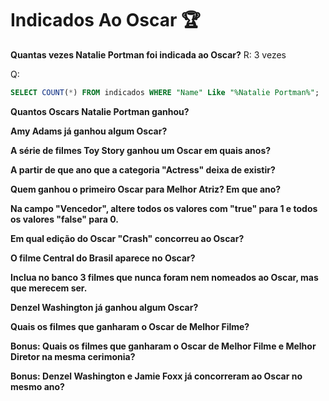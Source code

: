 # Indicados Ao Oscar 🏆



**Quantas vezes Natalie Portman foi indicada ao Oscar?**
R: 3 vezes

Q:
```sql
SELECT COUNT(*) FROM indicados WHERE "Name" Like "%Natalie Portman%";

```

**Quantos Oscars Natalie Portman ganhou?**

**Amy Adams já ganhou algum Oscar?**

**A série de filmes Toy Story ganhou um Oscar em quais anos?**

**A partir de que ano que a categoria "Actress" deixa de existir?**

**Quem ganhou o primeiro Oscar para Melhor Atriz? Em que ano?**

**Na campo "Vencedor", altere todos os valores com "true" para 1 e todos os valores "false" para 0.**

**Em qual edição do Oscar "Crash" concorreu ao Oscar?**

**O filme Central do Brasil aparece no Oscar?**

**Inclua no banco 3 filmes que nunca foram nem nomeados ao Oscar, mas que merecem ser.**

**Denzel Washington já ganhou algum Oscar?**

**Quais os filmes que ganharam o Oscar de Melhor Filme?**

**Bonus: Quais os filmes que ganharam o Oscar de Melhor Filme e Melhor Diretor na mesma cerimonia?**

**Bonus: Denzel Washington e Jamie Foxx já concorreram ao Oscar no mesmo ano?**
